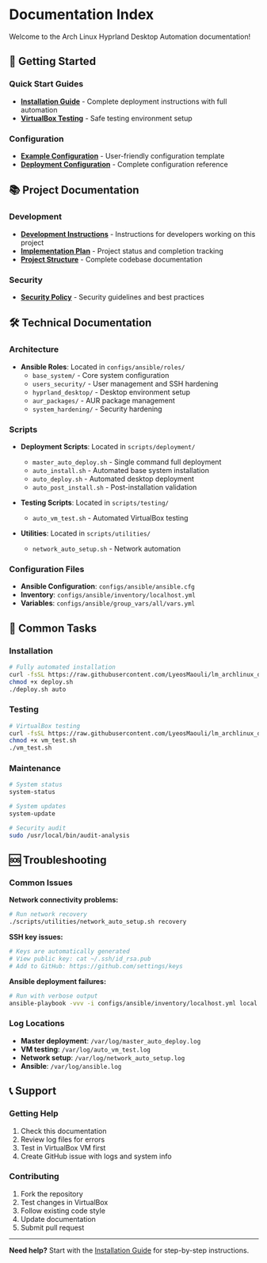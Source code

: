 # Documentation Index

Welcome to the Arch Linux Hyprland Desktop Automation documentation!

## 🚀 Getting Started

### Quick Start Guides
- **[Installation Guide](installation-guide.md)** - Complete deployment instructions with full automation
- **[VirtualBox Testing](virtualbox-testing-guide.md)** - Safe testing environment setup

### Configuration
- **[Example Configuration](../example_config.yml)** - User-friendly configuration template
- **[Deployment Configuration](../deployment_config.yml)** - Complete configuration reference

## 📚 Project Documentation

### Development
- **[Development Instructions](development-instructions.md)** - Instructions for developers working on this project
- **[Implementation Plan](implementation-plan.md)** - Project status and completion tracking
- **[Project Structure](project-structure.md)** - Complete codebase documentation

### Security
- **[Security Policy](../SECURITY.md)** - Security guidelines and best practices

## 🛠️ Technical Documentation

### Architecture
- **Ansible Roles**: Located in `configs/ansible/roles/`
  - `base_system/` - Core system configuration
  - `users_security/` - User management and SSH hardening
  - `hyprland_desktop/` - Desktop environment setup
  - `aur_packages/` - AUR package management
  - `system_hardening/` - Security hardening

### Scripts
- **Deployment Scripts**: Located in `scripts/deployment/`
  - `master_auto_deploy.sh` - Single command full deployment
  - `auto_install.sh` - Automated base system installation
  - `auto_deploy.sh` - Automated desktop deployment
  - `auto_post_install.sh` - Post-installation validation

- **Testing Scripts**: Located in `scripts/testing/`
  - `auto_vm_test.sh` - Automated VirtualBox testing

- **Utilities**: Located in `scripts/utilities/`
  - `network_auto_setup.sh` - Network automation

### Configuration Files
- **Ansible Configuration**: `configs/ansible/ansible.cfg`
- **Inventory**: `configs/ansible/inventory/localhost.yml`
- **Variables**: `configs/ansible/group_vars/all/vars.yml`

## 🎯 Common Tasks

### Installation
```bash
# Fully automated installation
curl -fsSL https://raw.githubusercontent.com/LyeosMaouli/lm_archlinux_desktop/main/scripts/deployment/master_auto_deploy.sh -o deploy.sh
chmod +x deploy.sh
./deploy.sh auto
```

### Testing
```bash
# VirtualBox testing
curl -fsSL https://raw.githubusercontent.com/LyeosMaouli/lm_archlinux_desktop/main/scripts/testing/auto_vm_test.sh -o vm_test.sh
chmod +x vm_test.sh
./vm_test.sh
```

### Maintenance
```bash
# System status
system-status

# System updates
system-update

# Security audit
sudo /usr/local/bin/audit-analysis
```

## 🆘 Troubleshooting

### Common Issues

**Network connectivity problems:**
```bash
# Run network recovery
./scripts/utilities/network_auto_setup.sh recovery
```

**SSH key issues:**
```bash
# Keys are automatically generated
# View public key: cat ~/.ssh/id_rsa.pub
# Add to GitHub: https://github.com/settings/keys
```

**Ansible deployment failures:**
```bash
# Run with verbose output
ansible-playbook -vvv -i configs/ansible/inventory/localhost.yml local.yml
```

### Log Locations
- **Master deployment**: `/var/log/master_auto_deploy.log`
- **VM testing**: `/var/log/auto_vm_test.log`
- **Network setup**: `/var/log/network_auto_setup.log`
- **Ansible**: `/var/log/ansible.log`

## 📞 Support

### Getting Help
1. Check this documentation
2. Review log files for errors
3. Test in VirtualBox VM first
4. Create GitHub issue with logs and system info

### Contributing
1. Fork the repository
2. Test changes in VirtualBox
3. Follow existing code style
4. Update documentation
5. Submit pull request

---

**Need help?** Start with the [Installation Guide](installation-guide.md) for step-by-step instructions.